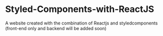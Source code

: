 # Styled-Components-with-ReactJS
A website created with the combination of Reactjs and styledcomponents (front-end only and backend will be added soon)
